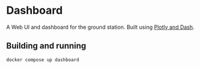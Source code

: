# Dashboard

A Web UI and dashboard for the ground station. Built using [Plotly and Dash](https://dash.plotly.com/).

## Building and running

```sh
docker compose up dashboard
```
